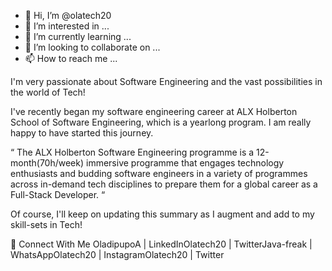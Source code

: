 - 👋 Hi, I’m @olatech20
- 👀 I’m interested in ...
- 🌱 I’m currently learning ...
- 💞️ I’m looking to collaborate on ...
- 📫 How to reach me ...

<!---
olatech20/olatech20 is a ✨ special ✨ repository because its `README.md` (this file) appears on your GitHub profile.
You can click the Preview link to take a look at your changes.
--->





I'm very passionate about Software Engineering and the vast possibilities in the world of Tech! 

I've recently began my software engineering career at ALX Holberton School of Software Engineering, which is a yearlong program. I am really happy to have started this journey.

“ The ALX Holberton Software Engineering programme is a 12-month(70h/week) immersive programme that engages technology enthusiasts and budding software engineers in a variety of programmes across in-demand tech disciplines to prepare them for a global career as a Full-Stack Developer. “

Of course, I'll keep on updating this summary as I augment and add to my skill-sets in Tech!




🤝 Connect With Me
OladipupoA | LinkedInOlatech20 | TwitterJava-freak | WhatsAppOlatech20 | InstagramOlatech20 | Twitter
